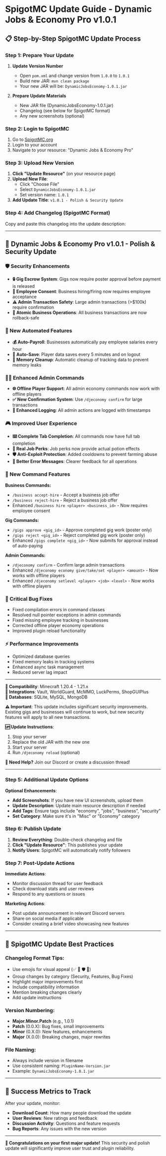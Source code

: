 # SpigotMC Update Guide - Dynamic Jobs & Economy Pro v1.0.1

## 📋 **Step-by-Step SpigotMC Update Process**

### **Step 1: Prepare Your Update**

1. **Update Version Number**
   - Open `pom.xml` and change version from `1.0.0` to `1.0.1`
   - Build new JAR: `mvn clean package`
   - Your new JAR will be: `DynamicJobsEconomy-1.0.1.jar`

2. **Prepare Update Materials**
   - New JAR file (DynamicJobsEconomy-1.0.1.jar)
   - Changelog (see below for SpigotMC format)
   - Any new screenshots (optional)

### **Step 2: Login to SpigotMC**

1. Go to [SpigotMC.org](https://www.spigotmc.org)
2. Login to your account
3. Navigate to your resource: "Dynamic Jobs & Economy Pro"

### **Step 3: Upload New Version**

1. **Click "Update Resource"** (on your resource page)
2. **Upload New File**:
   - Click "Choose File" 
   - Select `DynamicJobsEconomy-1.0.1.jar`
   - Set version name: `1.0.1`
3. **Add Update Title**: `v1.0.1 - Polish & Security Update`

### **Step 4: Add Changelog (SpigotMC Format)**

Copy and paste this changelog into the update description:

---

## 🎉 **Dynamic Jobs & Economy Pro v1.0.1 - Polish & Security Update**

### **🛡️ Security Enhancements**
- **🔒 Gig Escrow System**: Gigs now require poster approval before payment is released
- **👥 Employee Consent**: Business hiring/firing now requires employee acceptance
- **⚠️ Admin Transaction Safety**: Large admin transactions (>$100k) require confirmation
- **💾 Atomic Business Operations**: All business transactions are now rollback-safe

### **🤖 New Automated Features**
- **💰 Auto-Payroll**: Businesses automatically pay employee salaries every hour
- **💾 Auto-Save**: Player data saves every 5 minutes and on logout
- **🧹 Memory Cleanup**: Automatic cleanup of tracking data to prevent memory leaks

### **👨‍💼 Enhanced Admin Commands**
- **🌐 Offline Player Support**: All admin economy commands now work with offline players
- **✅ New Confirmation System**: Use `/djeconomy confirm` for large transactions
- **📝 Enhanced Logging**: All admin actions are logged with timestamps

### **🎮 Improved User Experience**
- **⌨️ Complete Tab Completion**: All commands now have full tab completion
- **🎯 Real Job Perks**: Job perks now provide actual potion effects
- **🛡️ Anti-Exploit Protection**: Added cooldowns to prevent farming abuse
- **💬 Better Error Messages**: Clearer feedback for all operations

### **🔧 New Command Features**

**Business Commands:**
- `/business accept-hire` - Accept a business job offer
- `/business reject-hire` - Reject a business job offer
- Enhanced `/business hire <player> <business_id>` - Now requires employee consent

**Gig Commands:**
- `/gigs approve <gig_id>` - Approve completed gig work (poster only)
- `/gigs reject <gig_id>` - Reject completed gig work (poster only)
- Enhanced `/gigs complete <gig_id>` - Now submits for approval instead of auto-paying

**Admin Commands:**
- `/djeconomy confirm` - Confirm large admin transactions
- Enhanced `/djeconomy economy give/take/set <player> <amount>` - Now works with offline players
- Enhanced `/djeconomy setlevel <player> <job> <level>` - Now works with offline players

### **🐛 Critical Bug Fixes**
- Fixed compilation errors in command classes
- Resolved null pointer exceptions in admin commands
- Fixed missing employee tracking in businesses
- Corrected offline player economy operations
- Improved plugin reload functionality

### **⚡ Performance Improvements**
- Optimized database queries
- Fixed memory leaks in tracking systems
- Enhanced async task management
- Reduced server lag impact

---

**🔌 Compatibility**: Minecraft 1.20.4 - 1.21.x  
**🔗 Integrations**: Vault, WorldGuard, McMMO, LuckPerms, ShopGUIPlus  
**💾 Databases**: SQLite, MySQL, MongoDB  

**⚠️ Important**: This update includes significant security improvements. Existing gigs and businesses will continue to work, but new security features will apply to all new transactions.

**🆙 Update Instructions**:
1. Stop your server
2. Replace the old JAR with the new one
3. Start your server
4. Run `/djeconomy reload` (optional)

**💬 Need Help?** Join our Discord or create a discussion thread!

---

### **Step 5: Additional Update Options**

**Optional Enhancements**:
- **Add Screenshots**: If you have new UI screenshots, upload them
- **Update Description**: Update main resource description if needed
- **Add Tags**: Ensure tags include "economy", "jobs", "business", "security"
- **Set Category**: Make sure it's in "Misc" or "Economy" category

### **Step 6: Publish Update**

1. **Review Everything**: Double-check changelog and file
2. **Click "Update Resource"**: This publishes your update
3. **Notify Users**: SpigotMC will automatically notify followers

### **Step 7: Post-Update Actions**

**Immediate Actions**:
- Monitor discussion thread for user feedback
- Check download stats and user reviews
- Respond to any questions or issues

**Marketing Actions**:
- Post update announcement in relevant Discord servers
- Share on social media if applicable
- Consider creating a brief video showcasing new features

---

## 📝 **SpigotMC Update Best Practices**

### **Changelog Format Tips**:
- Use emojis for visual appeal (✅ 🎉 🛡️ 🚀)
- Group changes by category (Security, Features, Bug Fixes)
- Highlight major improvements first
- Include compatibility information
- Mention breaking changes clearly
- Add update instructions

### **Version Numbering**:
- **Major.Minor.Patch** (e.g., 1.0.1)
- **Patch** (0.0.X): Bug fixes, small improvements
- **Minor** (0.X.0): New features, enhancements
- **Major** (X.0.0): Breaking changes, major rewrites

### **File Naming**:
- Always include version in filename
- Use consistent naming: `PluginName-Version.jar`
- Example: `DynamicJobsEconomy-1.0.1.jar`

---

## 🎯 **Success Metrics to Track**

After your update, monitor:
- **Download Count**: How many people download the update
- **User Reviews**: New ratings and feedback
- **Discussion Activity**: Questions and feature requests
- **Bug Reports**: Any issues with the new version

---

**🎉 Congratulations on your first major update!** This security and polish update will significantly improve user trust and plugin reliability.
